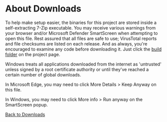 # About Downloads

To help make setup easier, the binaries for this project are stored inside a self-extracting 7-Zip executable. You may receive various warnings from your browser and/or Microsoft Defender SmartScreen when attempting to open this file. Rest assured that all files are safe to use; VirusTotal reports and file checksums are listed on each release. And as always, you're encouraged to examine any code before downloading it. Just click the [build folder](https://github.com/Tech-How/YouTube-Music-Downloader/tree/main/build) on the project page.


Windows treats all applications downloaded from the internet as 'untrusted' unless signed by a root certificate authority or until they've reached a certain number of global downloads.

In Microsoft Edge, you may need to click More Details > Keep Anyway on this file.

In Windows, you may need to click More info > Run anyway on the SmartScreen popup.

[Back to Downloads](https://github.com/Tech-How/YouTube-Music-Downloader/releases)
